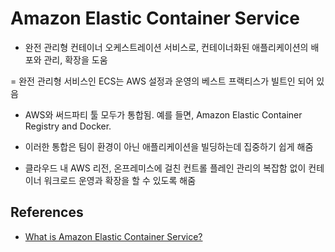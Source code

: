 # Amazon Elastic Container Service

- 완전 관리형 컨테이너 오케스트레이션 서비스로, 컨테이너화된 애플리케이션의 배포와 관리, 확장을 도움

= 완전 관리형 서비스인 ECS는 AWS 설정과 운영의 베스트 프랙티스가 빌트인 되어 있음

- AWS와 써드파티 툴 모두가 통합됨. 예를 들면, Amazon Elastic Container Registry and Docker. 

- 이러한 통합은 팀이 환경이 아닌 애플리케이션을 빌딩하는데 집중하기 쉽게 해줌

- 클라우드 내 AWS 리전, 온프레미스에 걸친 컨트롤 플레인 관리의 복잡함 없이 컨테이너 워크로드 운영과 확장을 할 수 있도록 해줌


## References
- [What is Amazon Elastic Container Service?](https://docs.aws.amazon.com/AmazonECS/latest/developerguide/Welcome.html)